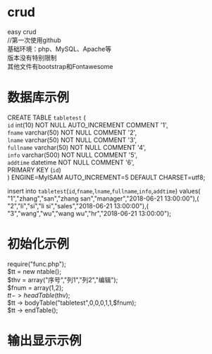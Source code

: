 # crud
easy crud<br>
//第一次使用github<br>
基础环境：php、MySQL、Apache等<br>
版本没有特别限制<br>
其他文件有bootstrap和Fontawesome

# 数据库示例
CREATE TABLE `tabletest` (<br>
  `id` int(10) NOT NULL AUTO_INCREMENT COMMENT '1',<br>
  `fname` varchar(50) NOT NULL COMMENT '2',<br>
  `lname` varchar(50) NOT NULL COMMENT '3',<br>
  `fullname` varchar(50) NOT NULL COMMENT '4',<br>
  `info` varchar(500) NOT NULL COMMENT '5',<br>
  `addtime` datetime NOT NULL COMMENT '6',<br>
  PRIMARY KEY (`id`)<br>
) ENGINE=MyISAM AUTO_INCREMENT=5 DEFAULT CHARSET=utf8;<br>

insert into `tabletest`(`id`,`fname`,`lname`,`fullname`,`info`,`addtime`) values(<br>
"1","zhang","san","zhang san","manager","2018-06-21 13:00:00"),(<br>
"2","li","si","li si","sales","2018-06-21 13:00:00"),(<br>
"3","wang","wu","wang wu","hr","2018-06-21 13:00:00");<br>

# 初始化示例
require("func.php");<br>
$tt = new ntable();<br>
$thv = array("序号","列1","列2","编辑");<br>
$fnum = array(1,2);<br>
$tt -> headTable($thv);<br>
$tt -> bodyTable("tabletest",0,0,0,1,1,$fnum);<br>
$tt -> endTable();<br>

# 输出显示示例
